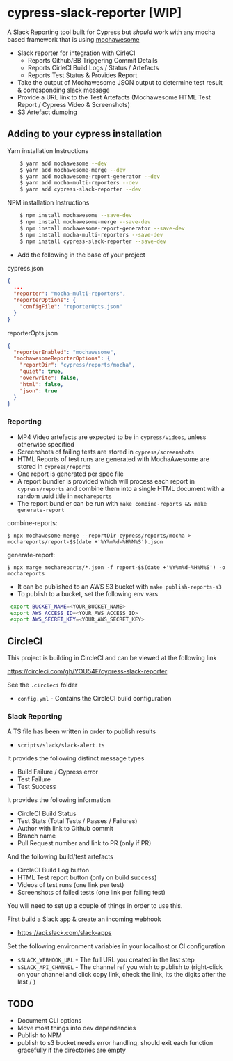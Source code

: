 # cypress-slack-reporter [WIP]

A Slack Reporting tool built for Cypress but _should_ work with any mocha based framework that is using [mochawesome](https://github.com/adamgruber/mochawesome/)

<!-- [![CircleCI](https://circleci.com/gh/YOU54F/cypressio-slack-reporter.svg?style=svg)](https://circleci.com/gh/YOU54F/cypressio-slack-reporter)
[![Sonarcloud Status](https://sonarcloud.io/api/project_badges/measure?project=YOU54F_cypressio-slack-reporter&metric=alert_status)](https://sonarcloud.io/dashboard?id=YOU54F_cypressio-slack-reporter) -->

- Slack reporter for integration with CirleCI
  - Reports Github/BB Triggering Commit Details
  - Reports CirleCI Build Logs / Status / Artefacts
  - Reports Test Status & Provides Report
- Take the output of Mochawesome JSON output to determine test result & corresponding slack message
- Provide a URL link to the Test Artefacts (Mochawesome HTML Test Report / Cypress Video & Screenshots)
- S3 Artefact dumping

## Adding to your cypress installation

Yarn installation Instructions

``` sh
    $ yarn add mochawesome --dev
    $ yarn add mochawesome-merge --dev
    $ yarn add mochawesome-report-generator --dev
    $ yarn add mocha-multi-reporters --dev
    $ yarn add cypress-slack-reporter --dev
```

NPM installation Instructions

``` sh
    $ npm install mochawesome --save-dev
    $ npm install mochawesome-merge --save-dev
    $ npm install mochawesome-report-generator --save-dev
    $ npm install mocha-multi-reporters --save-dev
    $ npm install cypress-slack-reporter --save-dev
```


- Add the following in the base of your project

cypress.json

```json
{
  ...
  "reporter": "mocha-multi-reporters",
  "reporterOptions": {
    "configFile": "reporterOpts.json"
  }
}

```

reporterOpts.json

```json
{
  "reporterEnabled": "mochawesome",
  "mochawesomeReporterOptions": {
    "reportDir": "cypress/reports/mocha",
    "quiet": true,
    "overwrite": false,
    "html": false,
    "json": true
  }
}
```

### Reporting

- MP4 Video artefacts are expected to be in `cypress/videos`, unless otherwise specified
- Screenshots of failing tests are stored in `cypress/screenshots`
- HTML Reports of test runs are generated with MochaAwesome are stored in `cypress/reports`
- One report is generated per spec file
- A report bundler is provided which will process each report in `cypress/reports` and combine them into a single HTML document with a random uuid title in `mochareports`
- The report bundler can be run with `make combine-reports && make generate-report`

combine-reports:

    $ npx mochawesome-merge --reportDir cypress/reports/mocha > mochareports/report-$$(date +'%Y%m%d-%H%M%S').json

generate-report:

    $ npx marge mochareports/*.json -f report-$$(date +'%Y%m%d-%H%M%S') -o mochareports

- It can be published to an AWS S3 bucket with `make publish-reports-s3`
- To publish to a bucket, set the following env vars

```sh
 export BUCKET_NAME=<YOUR_BUCKET_NAME>
 export AWS_ACCESS_ID=<YOUR_AWS_ACCESS_ID>
 export AWS_SECRET_KEY=<YOUR_AWS_SECRET_KEY>
```

## CircleCI

This project is building in CircleCI and can be viewed at the following link

https://circleci.com/gh/YOU54F/cypress-slack-reporter

See the `.circleci` folder

- `config.yml` - Contains the CircleCI build configuration

### Slack Reporting

A TS file has been written in order to publish results

- `scripts/slack/slack-alert.ts`

It provides the following distinct message types

- Build Failure / Cypress error
- Test Failure
- Test Success

It provides the following information

- CircleCI Build Status
- Test Stats (Total Tests / Passes / Failures)
- Author with link to Github commit
- Branch name
- Pull Request number and link to PR (only if PR)

And the following build/test artefacts

- CircleCI Build Log button
- HTML Test report button (only on build success)
- Videos of test runs (one link per test)
- Screenshots of failed tests (one link per failing test)

You will need to set up a couple of things in order to use this.

First build a Slack app & create an incoming webhook

- https://api.slack.com/slack-apps

Set the following environment variables in your localhost or CI configuration

- `$SLACK_WEBHOOK_URL` - The full URL you created in the last step
- `$SLACK_API_CHANNEL` - The channel ref you wish to publish to (right-click on your channel and click copy link, check the link, its the digits after the last / )

## TODO

- Document CLI options
- Move most things into dev dependencies
- Publish to NPM
- publish to s3 bucket needs error handling, should exit each function gracefully if the directories are empty
